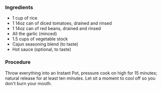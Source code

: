 ### Ingredients
 
 * 1 cup of rice
 * 1 14oz can of diced tomatoes, drained and rinsed
 * 1 14oz can of red beans, drained and rinsed
 * All the garlic (minced)
 * 1.5 cups of vegetable stock
 * Cajun seasoning blend (to taste)
 * Hot sauce (optional, to taste)

### Procedure

Throw everything into an Instant Pot, pressure cook on high for 15 minutes;
natural release for at least ten minutes. Let sit a moment to cool off so
you don't burn your mouth.


